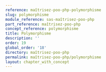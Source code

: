 ```yaml
---
reference: maîtrisez-poo-php-polymorphisme
slug: polymorphisme
module_reference: sas-maîtrisez-poo-php
part_reference: maîtrisez-poo-php
concept_reference: polymorphisme
title: Polymorphisme
description: ''
order: 19
global_order: '18'
directory: maîtrisez-poo-php
permalink: maîtrisez-poo-php/polymorphisme
layout: chapter_with_concept
---
```



